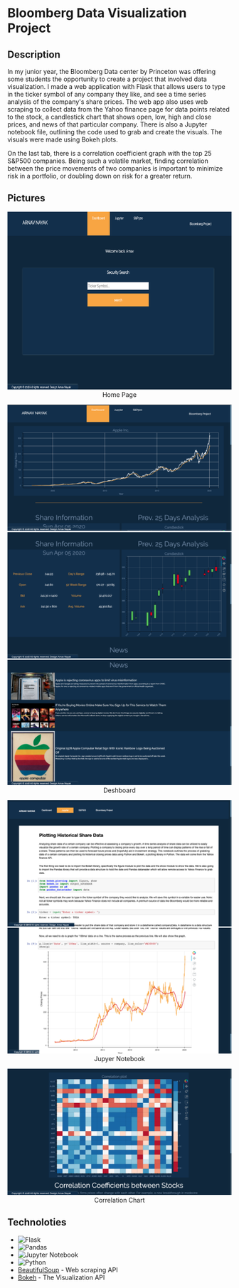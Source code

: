 # Bloomberg Data Visualization Project

## Description
In my junior year, the Bloomberg Data center by Princeton was offering some students the opportunity to create a project that involved data visualization. I made a web application with Flask that allows users to type in the ticker symbol of any company they like, and see a time series analysis of the company's share prices. The web app also uses web scraping to collect data from the Yahoo finance page for data points related to the stock, a candlestick chart that shows open, low, high and close prices, and news of that particular company. There is also a Jupyter notebook file, outlining the code used to grab and create the visuals. The visuals were made using Bokeh plots.

On the last tab, there is a correlation coefficient graph with the top 25 S&P500 companies. Being such a volatile market, finding correlation between the price movements of two companies is important to minimize risk in a portfolio, or doubling down on risk for a greater return. 

## Pictures
<div align="center">
  <img src="images/home.png" width="800" height="400">
  Home Page
  
  ![](images/dash1.png)
  ![](images/dash2.png)
  ![](images/dash3.png)
  Deshboard
  
  ![](images/jupyter1.png)
  ![](images/jupyter2.png)
  Jupyer Notebook
  
  ![](images/correlation.png)
  Correlation Chart
</div>

## Technoloties
- ![Flask](https://img.shields.io/badge/flask-%23000.svg?style=for-the-badge&logo=flask&logoColor=white)
- ![Pandas](https://img.shields.io/badge/pandas-%23150458.svg?style=for-the-badge&logo=pandas&logoColor=white)
- ![Jupyter Notebook](https://img.shields.io/badge/jupyter-%23FA0F00.svg?style=for-the-badge&logo=jupyter&logoColor=white)
- ![Python](https://img.shields.io/badge/python-3670A0?style=for-the-badge&logo=python&logoColor=ffdd54)
- [BeautifulSoup](https://www.crummy.com/software/BeautifulSoup/bs4/doc/) - Web scraping API
- [Bokeh](https://docs.bokeh.org/en/latest/index.html) - The Visualization API
